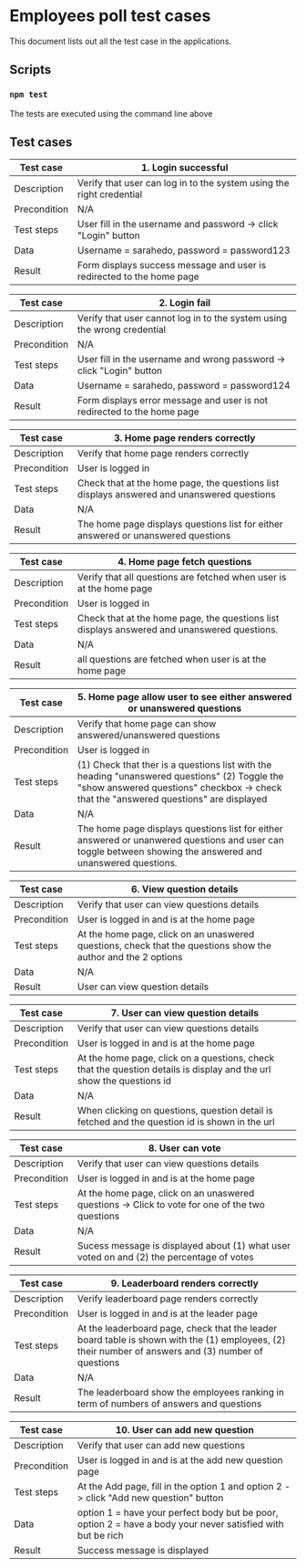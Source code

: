 # Employees poll test cases

This document lists out all the test case in the applications.

## Scripts

### `npm test`

The tests are executed using the command line above

## Test cases

| Test case    | 1. Login successful                                                   |
| ------------ | --------------------------------------------------------------------- |
| Description  | Verify that user can log in to the system using the right credential  |
| Precondition | N/A                                                                   |
| Test steps   | User fill in the username and password -> click "Login" button        |
| Data         | Username = sarahedo, password = password123                           |
| Result       | Form displays success message and user is redirected to the home page |

| Test case    | 2. Login fail                                                           |
| ------------ | ----------------------------------------------------------------------- |
| Description  | Verify that user cannot log in to the system using the wrong credential |
| Precondition | N/A                                                                     |
| Test steps   | User fill in the username and wrong password -> click "Login" button    |
| Data         | Username = sarahedo, password = password124                             |
| Result       | Form displays error message and user is not redirected to the home page |

| Test case    | 3. Home page renders correctly                                                             |
| ------------ | ------------------------------------------------------------------------------------------ |
| Description  | Verify that home page renders correctly                                                    |
| Precondition | User is logged in                                                                          |
| Test steps   | Check that at the home page, the questions list displays answered and unanswered questions |
| Data         | N/A                                                                                        |
| Result       | The home page displays questions list for either answered or unanswered questions          |

| Test case    | 4. Home page fetch questions                                                                |
| ------------ | ------------------------------------------------------------------------------------------- |
| Description  | Verify that all questions are fetched when user is at the home page                         |
| Precondition | User is logged in                                                                           |
| Test steps   | Check that at the home page, the questions list displays answered and unanswered questions. |
| Data         | N/A                                                                                         |
| Result       | all questions are fetched when user is at the home page                                     |

| Test case    | 5. Home page allow user to see either answered or unanswered questions                                                                                                                 |
| ------------ | -------------------------------------------------------------------------------------------------------------------------------------------------------------------------------------- |
| Description  | Verify that home page can show answered/unanswered questions                                                                                                                           |
| Precondition | User is logged in                                                                                                                                                                      |
| Test steps   | (1) Check that ther is a questions list with the heading "unanswered questions" (2) Toggle the "show answered questions" checkbox -> check that the "answered questions" are displayed |
| Data         | N/A                                                                                                                                                                                    |
| Result       | The home page displays questions list for either answered or unanwered questions and user can toggle between showing the answered and unanswered questions.                            |

| Test case    | 6. View question details                                                                                      |
| ------------ | ------------------------------------------------------------------------------------------------------------- |
| Description  | Verify that user can view questions details                                                                   |
| Precondition | User is logged in and is at the home page                                                                     |
| Test steps   | At the home page, click on an unaswered questions, check that the questions show the author and the 2 options |
| Data         | N/A                                                                                                           |
| Result       | User can view question details                                                                                |

| Test case    | 7. User can view question details                                                                                    |
| ------------ | -------------------------------------------------------------------------------------------------------------------- |
| Description  | Verify that user can view questions details                                                                          |
| Precondition | User is logged in and is at the home page                                                                            |
| Test steps   | At the home page, click on a questions, check that the question details is display and the url show the questions id |
| Data         | N/A                                                                                                                  |
| Result       | When clicking on questions, question detail is fetched and the question id is shown in the url                       |

| Test case    | 8. User can vote                                                                                |
| ------------ | ----------------------------------------------------------------------------------------------- |
| Description  | Verify that user can view questions details                                                     |
| Precondition | User is logged in and is at the home page                                                       |
| Test steps   | At the home page, click on an unaswered questions -> Click to vote for one of the two questions |
| Data         | N/A                                                                                             |
| Result       | Sucess message is displayed about (1) what user voted on and (2) the percentage of votes        |

| Test case    | 9. Leaderboard renders correctly                                                                                                                    |
| ------------ | --------------------------------------------------------------------------------------------------------------------------------------------------- |
| Description  | Verify leaderboard page renders correctly                                                                                                           |
| Precondition | User is logged in and is at the leader page                                                                                                         |
| Test steps   | At the leaderboard page, check that the leader board table is shown with the (1) employees, (2) their number of answers and (3) number of questions |
| Data         | N/A                                                                                                                                                 |
| Result       | The leaderboard show the employees ranking in term of numbers of answers and questions                                                              |

| Test case    | 10. User can add new question                                                                               |
| ------------ | ----------------------------------------------------------------------------------------------------------- |
| Description  | Verify that user can add new questions                                                                      |
| Precondition | User is logged in and is at the add new question page                                                       |
| Test steps   | At the Add page, fill in the option 1 and option 2 -> click "Add new question" button                       |
| Data         | option 1 = have your perfect body but be poor, option 2 = have a body your never satisfied with but be rich |
| Result       | Success message is displayed                                                                                |
